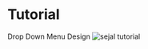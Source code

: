 # Tutorial
 Drop Down Menu Design
![sejal tutorial](https://github.com/Sejalvala0126/Tutorial/assets/142477514/7c6ac648-9471-44fb-b529-41b3fc59761d)
